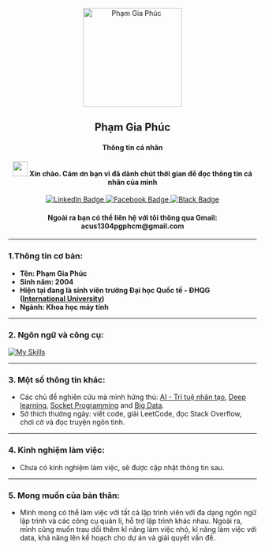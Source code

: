 <p align="center">
 <img width="200px" src="https://media.giphy.com/media/qgQUggAC3Pfv687qPC/giphy.gif" align="center" alt="Phạm Gia Phúc" />
 <h2 align="center">Phạm Gia Phúc</h2>
 <h4 align="center" >Thông tin cá nhân</h4>
 <h4 align="center"><img src="https://media.giphy.com/media/hvRJCLFzcasrR4ia7z/giphy.gif" width="30px"/> Xin chào. Cám ơn bạn vì đã dành chút thời gian để đọc thông tin cá nhân của mình</h4>


<div id="badges" align="center">
  <a href="https://www.linkedin.com/in/gia-phuc-pham-773bb0247/">
    <img src="https://img.shields.io/badge/LinkedIn-blue?style=for-the-badge&logo=linkedin&logoColor=white" alt="LinkedIn Badge"/>
  </a>
  <a href="https://www.facebook.com/giaphuc.pham.98478/">
    <img src="https://img.shields.io/badge/Facebook-white?style=for-the-badge&logo=youtube&logoColor=blue" alt="Facebook Badge"/>
  </a>
  <a href="https://github.com/phamgiaphuc">
    <img src="https://img.shields.io/badge/Github-black?style=for-the-badge&logo=Github&logoColor=white" alt="Black Badge"/>
  </a>
</div>

<h4 align="center">Ngoài ra bạn có thể liên hệ với tôi thông qua Gmail: <a>acus1304pgphcm@gmail.com</a></h4>

------
### 1.Thông tin cơ bản:

- **Tên: Phạm Gia Phúc**
- **Sinh năm: 2004**
- **Hiện tại đang là sinh viên trường Đại học Quốc tế - ĐHQG ([International University](https://hcmiu.edu.vn/))**
- **Ngành: Khoa học máy tính**

------
### 2. Ngôn ngữ và công cụ:

[![My Skills](https://skills.thijs.gg/icons?i=java,python,html,css,github,docker,postgresql)](https://skills.thijs.gg)

------
### 3. Một số thông tin khác:

- Các chủ đề nghiên cứu mà mình hứng thú: [AI - Trí tuệ nhân tạo](), [Deep learning](), [Socket Programming]() and [Big Data]().
- Sở thích thường ngày: viết code, giải LeetCode, đọc Stack Overflow, chơi cờ và đọc truyện ngôn tình.

------
### 4. Kinh nghiệm làm việc:

- Chưa có kinh nghiệm làm việc, sẽ được cập nhật thông tin sau.

------
### 5. Mong muốn của bản thân:

- Mình mong có thể làm việc với tất cả lập trình viên với đa dạng ngôn ngữ lập trình và các công cụ quản lí, hỗ trợ lập trình khác nhau. Ngoài ra, mình cũng
muốn trau dồi thêm kĩ năng làm việc nhó, kĩ năng làm việc với data, khả năng lên kế hoạch cho dự án và giải quyết vấn đề.




